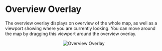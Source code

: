 # Overview Overlay

The overview overlay displays on overview of the whole map, as well as a
viewport showing where you are currently looking. You can move around
the map by dragging this viewport around the overview overlay.

<div style="text-align: center">

![Overview
Overlay](../constellation/CoreMapView/src/au/gov/asd/tac/constellation/views/mapview/docs/resources/MapOverlayOverview.png)

</div>

